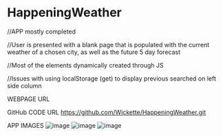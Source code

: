 # HappeningWeather


//APP mostly completed

//User is presented with a blank page that is populated with the current weather of a chosen city, as well as the future 5 day forecast

//Most of the elements dynamically created through JS

//Issues with using localStorage (get) to display previous searched on left side column


WEBPAGE URL


GitHub CODE URL
https://github.com/Wickette/HappeningWeather.git

APP IMAGES
![image](https://user-images.githubusercontent.com/87992263/135186332-57cc94a9-fbd9-432a-a373-297a397de0d9.png)
![image](https://user-images.githubusercontent.com/87992263/135186361-2cd90e4f-4652-4390-b25a-2c284776ccf3.png)
![image](https://user-images.githubusercontent.com/87992263/135186392-4826ff89-0c5c-4b2e-b263-34f50bb23a6c.png)




